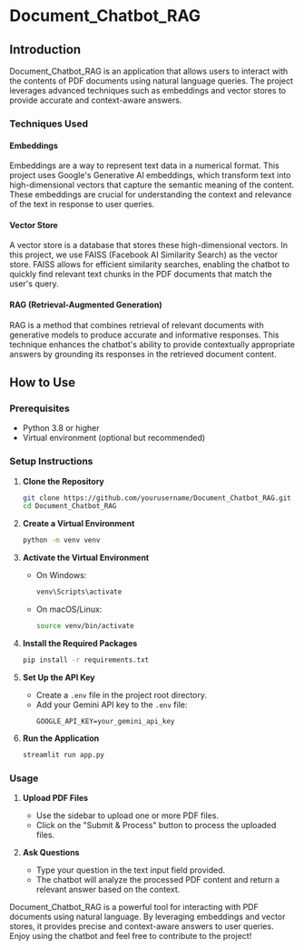 # Document_Chatbot_RAG

## Introduction

Document_Chatbot_RAG is an application that allows users to interact with the contents of PDF documents using natural language queries. The project leverages advanced techniques such as embeddings and vector stores to provide accurate and context-aware answers.

### Techniques Used

#### Embeddings
Embeddings are a way to represent text data in a numerical format. This project uses Google's Generative AI embeddings, which transform text into high-dimensional vectors that capture the semantic meaning of the content. These embeddings are crucial for understanding the context and relevance of the text in response to user queries.

#### Vector Store
A vector store is a database that stores these high-dimensional vectors. In this project, we use FAISS (Facebook AI Similarity Search) as the vector store. FAISS allows for efficient similarity searches, enabling the chatbot to quickly find relevant text chunks in the PDF documents that match the user's query.

#### RAG (Retrieval-Augmented Generation)
RAG is a method that combines retrieval of relevant documents with generative models to produce accurate and informative responses. This technique enhances the chatbot's ability to provide contextually appropriate answers by grounding its responses in the retrieved document content.

## How to Use

### Prerequisites
- Python 3.8 or higher
- Virtual environment (optional but recommended)

### Setup Instructions

1. **Clone the Repository**
   ```bash
   git clone https://github.com/yourusername/Document_Chatbot_RAG.git
   cd Document_Chatbot_RAG
   ```

2. **Create a Virtual Environment**
   ```bash
   python -m venv venv
   ```

3. **Activate the Virtual Environment**
   - On Windows:
     ```bash
     venv\Scripts\activate
     ```
   - On macOS/Linux:
     ```bash
     source venv/bin/activate
     ```

4. **Install the Required Packages**
   ```bash
   pip install -r requirements.txt
   ```

5. **Set Up the API Key**
   - Create a `.env` file in the project root directory.
   - Add your Gemini API key to the `.env` file:
     ```
     GOOGLE_API_KEY=your_gemini_api_key
     ```

6. **Run the Application**
   ```bash
   streamlit run app.py
   ```

### Usage

1. **Upload PDF Files**
   - Use the sidebar to upload one or more PDF files.
   - Click on the "Submit & Process" button to process the uploaded files.

2. **Ask Questions**
   - Type your question in the text input field provided.
   - The chatbot will analyze the processed PDF content and return a relevant answer based on the context.


Document_Chatbot_RAG is a powerful tool for interacting with PDF documents using natural language. By leveraging embeddings and vector stores, it provides precise and context-aware answers to user queries. Enjoy using the chatbot and feel free to contribute to the project!


